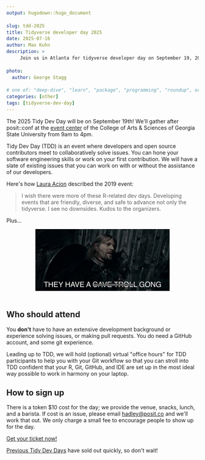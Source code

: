 ```yaml
---
output: hugodown::hugo_document

slug: tdd-2025
title: Tidyverse developer day 2025
date: 2025-07-16
author: Max Kuhn
description: >
     Join us in Atlanta for tidyverse developer day on September 19, 2025!

photo:
  author: George Stagg

# one of: "deep-dive", "learn", "package", "programming", "roundup", or "other"
categories: [other] 
tags: [tidyverse-dev-day]
---
```


<!--
TODO:
* [ ] Look over / edit the post's title in the yaml
* [ ] Edit (or delete) the description; note this appears in the Twitter card
* [ ] Pick category and tags (see existing with `hugodown::tidy_show_meta()`)
* [ ] Find photo & update yaml metadata
* [ ] Create `thumbnail-sq.jpg`; height and width should be equal
* [ ] Create `thumbnail-wd.jpg`; width should be >5x height
* [ ] `hugodown::use_tidy_thumbnails()`
* [ ] Add intro sentence, e.g. the standard tagline for the package
* [ ] `usethis::use_tidy_thanks()`
-->

The 2025 Tidy Dev Day will be on September 19th! We'll gather after posit::conf at the [event center](https://cas.gsu.edu/eventcenter) of the College of Arts & Sciences of Georgia State University from 9am to 4pm.

Tidy Dev Day (TDD) is an event where developers and open source contributors meet to collaboratively solve issues. You can hone your software engineering skills or work on your first contribution. We will have a slate of existing issues that you can work on with or without the assistance of our developers. 

Here's how [Laura Acion](https://lacion.rbind.io/post/my-first-user/) described the 2019 event:

> I wish there were more of these R-related dev days. Developing events that are friendly, diverse, and safe to advance not only the tidyverse. I see no downsides. Kudos to the organizers.

Plus...

<div style="text-align: center">
<img src="GONG.jpg" alt="plot of chunk gong" width="70%" />
</div>

<br>

## Who should attend

You **don't** have to have an extensive development background or experience solving issues, or making pull requests. You do need a GitHub account, and some git experience. 

Leading up to TDD, we will hold (optional) virtual "office hours" for TDD participants to help you with your Git workflow so that you can stroll into TDD confident that your R, Git, GitHub, and IDE are set up in the most ideal way possible to work in harmony on your laptop.

## How to sign up

There is a token $10 cost for the day; we provide the venue, snacks, lunch, and a barista. If cost is an issue, please email <hadley@posit.co> and we'll work that out. We only charge a small fee to encourage people to show up for the day.

[Get your ticket now!](https://lu.ma/mpr5c30q)

[Previous Tidy Dev Days](https://www.tidyverse.org/tags/tidyverse-dev-day/) have sold out quickly, so don't wait!




